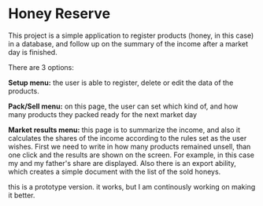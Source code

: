 # **Honey Reserve**


This project is a simple application to register products (honey, in this case) in a database, and follow up on the summary of the income after
a market day is finished.

There are 3 options:

**Setup menu:** the user is able to register, delete or edit the data of the products.

**Pack/Sell menu:** on this page, the user can set which kind of, and how many products they packed ready for the next market day

**Market results menu:** this page is to summarize the income, and also it calculates the shares of the income according to the rules 
                         set as the user wishes. First we need to write in how many products remained unsell, than one click and the 
                         results are shown on the screen. For example, in this case my and my father's share are displayed.
                         Also there is an export ability, which creates a simple document with the list of the sold honeys.

this is a prototype version. it works, but I am continously working on making it better.

